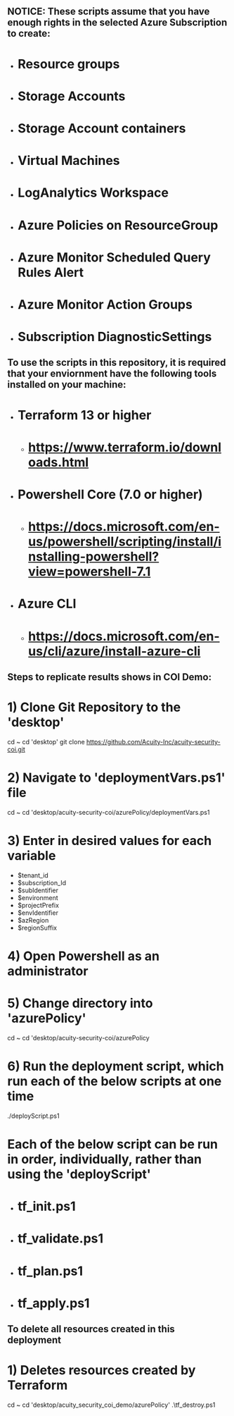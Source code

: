 
##  NOTICE: These scripts assume that you have enough rights in the selected Azure Subscription to create:
 - # Resource groups
 - # Storage Accounts
 - # Storage Account containers
 - # Virtual Machines
 - # LogAnalytics Workspace
 - # Azure Policies on ResourceGroup
 - # Azure Monitor Scheduled Query Rules Alert
 - # Azure Monitor Action Groups
 - # Subscription DiagnosticSettings

## To use the scripts in this repository, it is required that your enviornment have the following tools installed on your machine:
- # Terraform 13 or higher
  - # https://www.terraform.io/downloads.html

- # Powershell Core (7.0 or higher)
  - # https://docs.microsoft.com/en-us/powershell/scripting/install/installing-powershell?view=powershell-7.1

- # Azure CLI
  - # https://docs.microsoft.com/en-us/cli/azure/install-azure-cli

## Steps to replicate results shows in COI Demo:
# 1) Clone Git Repository to the 'desktop' 
cd ~
cd 'desktop'
git clone https://github.com/Acuity-Inc/acuity-security-coi.git

# 2) Navigate to 'deploymentVars.ps1' file
cd ~
cd 'desktop/acuity-security-coi/azurePolicy/deploymentVars.ps1
# 3) Enter in desired values for each variable
  - $tenant_id
  - $subscription_Id
  - $subIdentifier
  - $environment  
  - $projectPrefix
  - $envIdentifier 
  - $azRegion  
  - $regionSuffix

# 4) Open Powershell as an administrator
# 5) Change directory into 'azurePolicy'
cd ~
cd 'desktop/acuity-security-coi/azurePolicy

# 6) Run the deployment script, which run each of the below scripts at one time
./deployScript.ps1

# Each of the below script can be run in order, individually, rather than using the 'deployScript'
- # tf_init.ps1
- # tf_validate.ps1
- # tf_plan.ps1
- # tf_apply.ps1

## To delete all resources created in this deployment
# 1) Deletes resources created by Terraform
cd ~
cd 'desktop/acuity_security_coi_demo/azurePolicy'
.\tf_destroy.ps1






